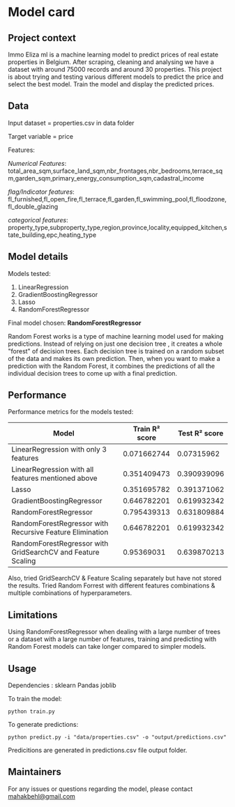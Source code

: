 # Model card

## Project context

Immo Eliza ml is a machine learning model to predict prices of real estate properties in Belgium. After scraping, cleaning and analysing we have a dataset with around 75000 records and around 30 properties. This project is about trying and testing various different models to predict the price and select the best model. Train the model and display the predicted prices.

## Data

Input dataset = properties.csv in data folder

Target variable = price

Features: 
    
*Numerical Features*: total_area_sqm,surface_land_sqm,nbr_frontages,nbr_bedrooms,terrace_sqm,garden_sqm,primary_energy_consumption_sqm,cadastral_income

*flag/Indicator features*: fl_furnished,fl_open_fire,fl_terrace,fl_garden,fl_swimming_pool,fl_floodzone,fl_double_glazing
    
*categorical features*: property_type,subproperty_type,region,province,locality,equipped_kitchen,state_building,epc,heating_type


## Model details

Models tested: 

1. LinearRegression
2. GradientBoostingRegressor
3. Lasso
4. RandomForestRegressor 

Final model chosen: **RandomForestRegressor**

Random Forest works is a type of machine learning model used for making predictions. Instead of relying on just one decision tree , it creates a whole "forest" of decision trees. Each decision tree is trained on a random subset of the data and makes its own prediction. Then, when you want to make a prediction with the Random Forest, it combines the predictions of all the individual decision trees to come up with a final prediction.

## Performance

Performance metrics for the models tested:

| Model                                                       | Train R² score | Test R² score |
| ----------------------------------------------------------- | -------------- | ------------- |
| LinearRegression with only 3 features                       | 0.071662744    | 0.07315962    |
| LinearRegression with all features mentioned above          | 0.351409473    | 0.390939096   |
| Lasso                                                       | 0.351695782    | 0.391371062   |
| GradientBoostingRegressor                                   | 0.646782201    | 0.619932342   |
| RandomForestRegressor                                       | 0.795439313    | 0.631809884   |
| RandomForestRegressor with Recursive Feature Elimination    | 0.646782201    | 0.619932342   |
| RandomForestRegressor with GridSearchCV and Feature Scaling | 0.95369031     | 0.639870213   |

Also, tried GridSearchCV & Feature Scaling separately but have not stored the results.
Tried Random Forrest with different features combinations & multiple combinations of hyperparameters.

## Limitations

Using RandomForestRegressor when dealing with a large number of trees or a dataset with a large number of features, training and predicting with Random Forest models can take longer compared to simpler models.


## Usage

Dependencies : 
    sklearn
    Pandas
    joblib

To train the model:

    python train.py

To generate predictions:

    python predict.py -i "data/properties.csv" -o "output/predictions.csv"

Predicitions are generated in predictions.csv file output folder.

## Maintainers

For any issues or questions regarding the model, please contact mahakbehl@gmail.com
